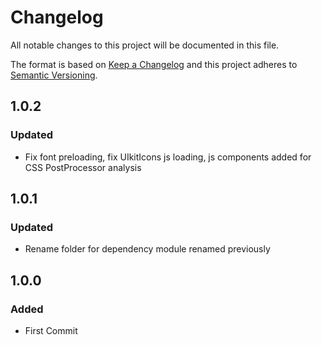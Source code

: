 # Changelog
All notable changes to this project will be documented in this file.

The format is based on [Keep a Changelog](http://keepachangelog.com/en/1.0.0/)
and this project adheres to [Semantic Versioning](http://semver.org/spec/v2.0.0.html).

## 1.0.2
### Updated
- Fix font preloading, fix UIkitIcons js loading, js components added for CSS PostProcessor analysis

## 1.0.1
### Updated
- Rename folder for dependency module renamed previously

## 1.0.0
### Added
- First Commit
